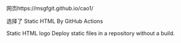 网页https://msgfgit.github.io/cao1/



选择了
Static HTML
By GitHub Actions

Static HTML logo
Deploy static files in a repository without a build.
